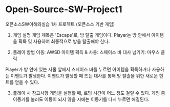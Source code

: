 # Open-Source-SW-Project1
오픈소스SW이해와실습 1차 프로젝트 (오픈소스 기반 게임)

1. 게임 설명 
 게임 제목은 'Escape'로, 방 탈출 게임이다.
 Player는 방 안에서 아이템을 획득 및 사용하여 최종적으로 방을 탈출해야 한다.

2. 플레이 방법
 이동: AWSD
 아이템 획득 & 사용: 스페이스 바
 대사 넘기기: 마우스 클릭

 Player가 방 안에 있는 사물 앞에서 스페이스 바를 누르면 아이템을 획득하거나 사용하는 이벤트가 발생한다.
 이벤트가 발생할 때 뜨는 대사를 통해 방 탈출을 위한 새로운 힌트를 얻을 수 있다.

3. 플레이 시 참고사항
 게임을 실행할 때, 로딩 시간이 어느 정도 걸릴 수 있다.
 게임 중 이동키를 눌러도 이동이 되지 않을 시에는 이동키를 다시 누르면 해결된다.


